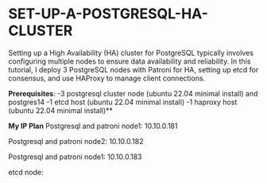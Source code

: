 # SET-UP-A-POSTGRESQL-HA-CLUSTER
Setting up a High Availability (HA) cluster for PostgreSQL typically involves configuring multiple nodes to ensure data availability and reliability. In this tutorial, I deploy 3 PostgreSQL nodes with Patroni for HA, setting up etcd for consensus, and use HAProxy to manage client connections.

**Prerequisites**:
-3 postgresql cluster node (ubuntu 22.04 minimal install) and postgres14
-1 etcd host (ubuntu 22.04 minimal install)
-1 haproxy host (ubuntu 22.04 minimal install)**

**My IP Plan**
Postgresql and patroni node1: 10.10.0.181

Postgresql and patroni node2: 10.10.0.182

Postgresql and patroni node1: 10.10.0.183

etcd node:
